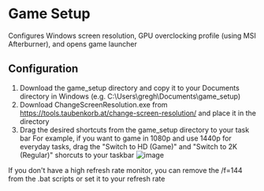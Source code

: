 # Game Setup
Configures Windows screen resolution, GPU overclocking profile (using MSI Afterburner), and opens game launcher

## Configuration
1. Download the game_setup directory and copy it to your Documents directory in Windows (e.g. C:\Users\gregh\Documents\game_setup)
2. Download ChangeScreenResolution.exe from https://tools.taubenkorb.at/change-screen-resolution/ and place it in the directory
3. Drag the desired shortcuts from the game_setup directory to your task bar
   For example, if you want to game in 1080p and use 1440p for everyday tasks, drag the "Switch to HD (Game)" and "Switch to 2K (Regular)" shorcuts to your taskbar
   ![image](https://user-images.githubusercontent.com/6226804/203405477-ba4068d5-4ad1-4639-b35c-77773c6889ae.png)

If you don't have a high refresh rate monitor, you can remove the /f=144 from the .bat scripts or set it to your refresh rate
